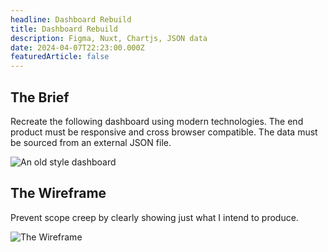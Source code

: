```yaml
---
headline: Dashboard Rebuild
title: Dashboard Rebuild
description: Figma, Nuxt, Chartjs, JSON data
date: 2024-04-07T22:23:00.000Z
featuredArticle: false
---
```


## The Brief

Recreate the following dashboard using modern technologies. The end product must be responsive and cross browser compatible. The data must be sourced from an external JSON file.

![An old style dashboard](/images/uploads/dashboard-old-visual.png "An old style dashboard")

## The Wireframe

Prevent scope creep by clearly showing just what I intend to produce.

![The Wireframe](/images/uploads/dashboard-wireframe.png "The Wireframe")
